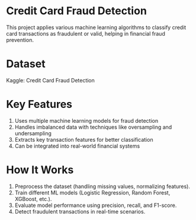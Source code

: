 # Credit Card Fraud Detection
This project applies various machine learning algorithms to classify credit card transactions as fraudulent or valid, helping in financial fraud prevention.

# Dataset
Kaggle: Credit Card Fraud Detection

#  Key Features
1. Uses multiple machine learning models for fraud detection
2. Handles imbalanced data with techniques like oversampling and undersampling
3. Extracts key transaction features for better classification
4. Can be integrated into real-world financial systems

# How It Works
1. Preprocess the dataset (handling missing values, normalizing features).
2. Train different ML models (Logistic Regression, Random Forest, XGBoost, etc.).
3. Evaluate model performance using precision, recall, and F1-score.
4. Detect fraudulent transactions in real-time scenarios.
